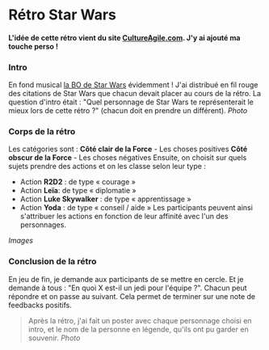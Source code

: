 ﻿# Rétro Star Wars

#### L'idée de cette rétro vient du site [CultureAgile.com](http://www.culture-agile.com/la-retrospective-agile-star-wars/). J'y ai ajouté ma touche perso !

### Intro

En fond musical [la BO de Star Wars](https://www.youtube.com/watch?v=_D0ZQPqeJkk) évidemment !
J'ai distribué en fil rouge des citations de Star Wars que chacun devait placer au cours de la rétro.
La question d'intro était : "Quel personnage de Star Wars te représenterait le mieux lors de cette rétro ?" (chacun doit en prendre un différent). 
*Photo*

### Corps de la rétro
Les catégories sont :
**Côté clair de la Force** - Les choses positives
**Côté obscur de la Force** - Les choses négatives
Ensuite, on choisit sur quels sujets prendre des actions et on les classe selon leur type : 

 -  Action **R2D2** : de type « courage »
-   Action **Leïa**: de type « diplomatie »
-   Action **Luke Skywalker** : de type « apprentissage »
-   Action **Yoda** : de type « conseil / aide »
Les participants peuvent ainsi s'attribuer les actions en fonction de leur affinité avec l'un des personnages.

*Images*


### Conclusion de la rétro
En jeu de fin, je demande aux participants de se mettre en cercle. Et je demande à tous : "En quoi X est-il un jedi pour l'équipe ?". Chacun peut répondre et on passe au suivant. Cela permet de terminer sur une note de feedbacks positifs.
>Après la rétro, j'ai fait un poster avec chaque personnage choisi en intro, et le nom de la personne en légende, qu'ils ont pu garder en souvenir.
*Photo*




